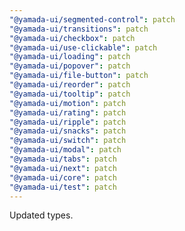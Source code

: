 ```yaml
---
"@yamada-ui/segmented-control": patch
"@yamada-ui/transitions": patch
"@yamada-ui/checkbox": patch
"@yamada-ui/use-clickable": patch
"@yamada-ui/loading": patch
"@yamada-ui/popover": patch
"@yamada-ui/file-button": patch
"@yamada-ui/reorder": patch
"@yamada-ui/tooltip": patch
"@yamada-ui/motion": patch
"@yamada-ui/rating": patch
"@yamada-ui/ripple": patch
"@yamada-ui/snacks": patch
"@yamada-ui/switch": patch
"@yamada-ui/modal": patch
"@yamada-ui/tabs": patch
"@yamada-ui/next": patch
"@yamada-ui/core": patch
"@yamada-ui/test": patch
---
```


Updated types.
